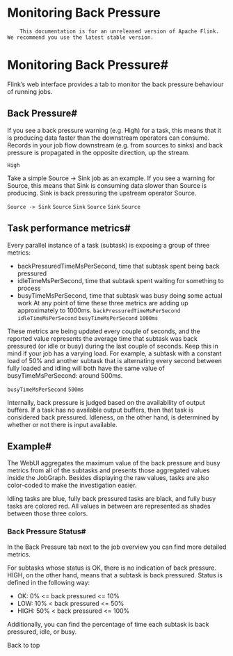 # Monitoring Back Pressure


> 
        This documentation is for an unreleased version of Apache Flink. We recommend you use the latest stable version.
    


# Monitoring Back Pressure#


Flink’s web interface provides a tab to monitor the back pressure behaviour of running jobs.


## Back Pressure#


If you see a back pressure warning (e.g. High) for a task, this means that it is producing data faster than the downstream operators can consume. Records in your job flow downstream (e.g. from sources to sinks) and back pressure is propagated in the opposite direction, up the stream.

`High`

Take a simple Source -> Sink job as an example. If you see a warning for Source, this means that Sink is consuming data slower than Source is producing. Sink is back pressuring the upstream operator Source.

`Source -> Sink`
`Source`
`Sink`
`Source`
`Sink`
`Source`

## Task performance metrics#


Every parallel instance of a task (subtask) is exposing a group of three metrics:

* backPressuredTimeMsPerSecond, time that subtask spent being back pressured
* idleTimeMsPerSecond, time that subtask spent waiting for something to process
* busyTimeMsPerSecond, time that subtask was busy doing some actual work
At any point of time these three metrics are adding up approximately to 1000ms.
`backPressuredTimeMsPerSecond`
`idleTimeMsPerSecond`
`busyTimeMsPerSecond`
`1000ms`

These metrics are being updated every couple of seconds, and the reported value represents the
average time that subtask was back pressured (or idle or busy) during the last couple of seconds.
Keep this in mind if your job has a varying load. For example, a subtask with a constant load of 50%
and another subtask that is alternating every second between fully loaded and idling will both have
the same value of busyTimeMsPerSecond: around 500ms.

`busyTimeMsPerSecond`
`500ms`

Internally, back pressure is judged based on the availability of output buffers.
If a task has no available output buffers, then that task is considered back pressured.
Idleness, on the other hand, is determined by whether or not there is input available.


## Example#


The WebUI aggregates the maximum value of the back pressure and busy metrics from all of the
subtasks and presents those aggregated values inside the JobGraph. Besides displaying the raw
values, tasks are also color-coded to make the investigation easier.


Idling tasks are blue, fully back pressured tasks are black, and fully busy tasks are colored red.
All values in between are represented as shades between those three colors.


### Back Pressure Status#


In the Back Pressure tab next to the job overview you can find more detailed metrics.


For subtasks whose status is OK, there is no indication of back pressure. HIGH, on the
other hand, means that a subtask is back pressured. Status is defined in the following way:

* OK: 0% <= back pressured <= 10%
* LOW: 10% < back pressured <= 50%
* HIGH: 50% < back pressured <= 100%

Additionally, you can find the percentage of time each subtask is back pressured, idle, or busy.


 Back to top
